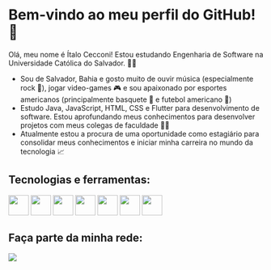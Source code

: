 # Bem-vindo ao meu perfil do GitHub! 👋
 Olá, meu nome é Ítalo Cecconi! Estou estudando Engenharia de Software na Universidade Católica do Salvador. 👨‍🎓
 
 - Sou de Salvador, Bahia e gosto muito de ouvir música (especialmente rock 🎸), jogar video-games 🎮 e sou apaixonado por esportes americanos (principalmente basquete 🏀 e futebol americano 🏈)
 - Estudo Java, JavaScript, HTML, CSS e Flutter para desenvolvimento de software. Estou aprofundando meus conhecimentos para desenvolver projetos com meus colegas de faculdade 👨‍💻
 - Atualmente estou a procura de uma oportunidade como estagiário para consolidar meus conhecimentos e iniciar minha carreira no mundo da tecnologia 📈

## Tecnologias e ferramentas:
<div >
  <img loading="lazy" src="https://cdn.jsdelivr.net/gh/devicons/devicon/icons/java/java-original.svg" width="40" height="40"/>
  
  <img src="https://cdn.jsdelivr.net/gh/devicons/devicon@latest/icons/javascript/javascript-original.svg" width="40" height="40"/>

  <img src="https://cdn.jsdelivr.net/gh/devicons/devicon@latest/icons/html5/html5-original.svg" width="40" height="40"/>

  <img src="https://cdn.jsdelivr.net/gh/devicons/devicon@latest/icons/css3/css3-original.svg" width="40" height="40"/>

  <img src="https://cdn.jsdelivr.net/gh/devicons/devicon@latest/icons/flutter/flutter-plain.svg" width="40" height="40"/>

  <img src="https://cdn.jsdelivr.net/gh/devicons/devicon@latest/icons/git/git-original.svg" width="40" height="40"/>

  <img src="https://cdn.jsdelivr.net/gh/devicons/devicon@latest/icons/github/github-original.svg" width="40" height="40"/>
          
</div>

## Faça parte da minha rede:
<div>
  <a href="[https://www.linkedin.com/in/seu-usuário-linkedln-aqui](https://www.linkedin.com/in/italocecconi/)" target="_blank"><img loading="lazy" src="https://img.shields.io/badge/-LinkedIn-%230077B5?style=for-the-badge&logo=linkedin&logoColor=white" target="_blank"></a>
</div>


 

<!--
**ItaloCecconiTGomes/ItaloCecconiTGomes** is a ✨ _special_ ✨ repository because its `README.md` (this file) appears on your GitHub profile.

Here are some ideas to get you started:

- 🔭 I’m currently working on ...
- 🌱 I’m currently learning ...
- 👯 I’m looking to collaborate on ...
- 🤔 I’m looking for help with ...
- 💬 Ask me about ...
- 📫 How to reach me: ...
- 😄 Pronouns: ...
- ⚡ Fun fact: ...
### Atualmente estou aprendendo Java para BackEnd e JavaScript, HTML, CSS e Flutter para FrontEnd
 A procura de um estágio
 Métodologias Ágeis (Scrum)
 Estou focando em aprofundar meus conhecimentos e a desenvolver projetos com meus colegas de faculdade
 Faça parte da minha rede: 

#Tecnologias:
-->
